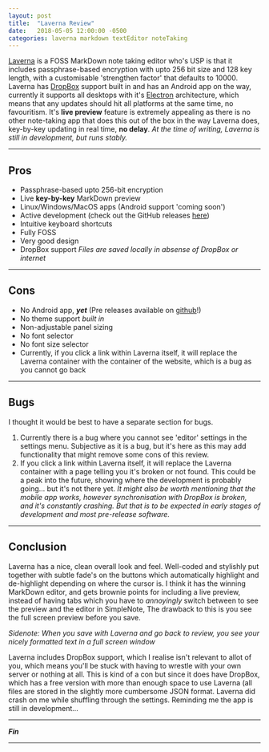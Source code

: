 ```yaml
---
layout: post
title:  "Laverna Review"
date:   2018-05-05 12:00:00 -0500
categories: laverna markdown textEditor noteTaking
---
```

[Laverna](www.laverna.com) is a FOSS MarkDown note taking editor who's USP is that it includes passphrase-based encryption with upto 256 bit size and 128 key length, with a customisable 'strengthen factor' that defaults to 10000.
Laverna has [DropBox](www.dropbox.com) support built in and has an Android app on the way, currently it supports all desktops with it's [Electron](www.electron.com) architecture, which means that any updates should hit all platforms at the same time, no favouritism.
It's **live preview** feature is extremely appealing as there is no other note-taking app that does this out of the box in the way Laverna does, key-by-key updating in real time, **no delay**.
*At the time of writing, Laverna is still in development, but runs stably.*

---
## Pros
- Passphrase-based upto 256-bit encryption
- Live **key-by-key** MarkDown preview
- Linux/Windows/MacOS apps (Android support 'coming soon')
- Active development (check out the GitHub releases [here](https://github.com/Laverna/laverna-desktop))
- Intuitive keyboard shortcuts
- Fully FOSS
- Very good design
- DropBox support *Files are saved locally in absense of DropBox or internet*

---
## Cons
- No Android app, ***yet*** (Pre releases available on [github](https://github.com/Laverna/laverna-desktop)!)
- No theme support *built in*
- Non-adjustable panel sizing
- No font selector
- No font size selector
- Currently, if you click a link within Laverna itself, it will replace the Laverna container with the container of the website, which is a bug as you cannot go back

---
## Bugs
I thought it would be best to have a separate section for bugs.
1. Currently there is a bug where you cannot see 'editor' settings in the settings menu. Subjective as it is a bug, but it's here as this may add functionality that might remove some cons of this review.
2. If you click a link within Laverna itself, it will replace the Laverna container with a page telling you it's broken or not found. This could be a peak into the future, showing where the development is probably going... but it's not there yet.
*It might also be worth mentioning that the mobile app works, however synchronisation with DropBox is broken, and it's constantly crashing. But that is to be expected in early stages of development and most pre-release software.*

---
## Conclusion
Laverna has a nice, clean overall look and feel. Well-coded and stylishly put together with subtle fade's on the buttons which automatically highlight and de-highlight depending on where the cursor is.
I think it has the winning MarkDown editor, and gets brownie points for including a live preview, instead of having tabs which you have to *annoyingly* switch between to see the preview and the editor in SimpleNote, The drawback to this is you see the full screen preview before you save.

*Sidenote: When you save with Laverna and go back to review, you see your nicely formatted text in a full screen window*

Laverna includes DropBox support, which I realise isn't relevant to allot of you, which means you'll be stuck with having to wrestle with your own server or nothing at all. This is kind of a con but since it does have DropBox, which has a free version with more than enough space to use Laverna (all files are stored in the slightly more cumbersome JSON format.
Laverna did crash on me while shuffling through the settings. Reminding me the app is still in development...

___
***Fin***

___
